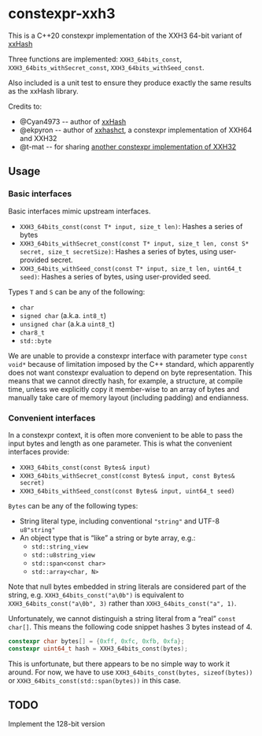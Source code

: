 constexpr-xxh3
==============

This is a C++20 constexpr implementation of the XXH3 64-bit variant of [xxHash](https://github.com/Cyan4973/xxHash)

Three functions are implemented: `XXH3_64bits_const`, `XXH3_64bits_withSecret_const`, `XXH3_64bits_withSeed_const`.

Also included is a unit test to ensure they produce exactly the same results as the xxHash library.

Credits to:

* @Cyan4973 -- author of [xxHash](https://github.com/Cyan4973/xxHash)
* @ekpyron -- author of [xxhashct](https://github.com/ekpyron/xxhashct), a constexpr implementation of XXH64 and XXH32
* @t-mat -- for sharing [another constexpr implementation of XXH32](https://github.com/Cyan4973/xxHash/issues/496)


## Usage

### Basic interfaces

Basic interfaces mimic upstream interfaces.

* `XXH3_64bits_const(const T* input, size_t len)`: Hashes a series of bytes
* `XXH3_64bits_withSecret_const(const T* input, size_t len, const S* secret, size_t secretSize)`:
  Hashes a series of bytes, using user-provided secret.
* `XXH3_64bits_withSeed_const(const T* input, size_t len, uint64_t seed)`:
  Hashes a series of bytes, using user-provided seed.

Types `T` and `S` can be any of the following:

* `char`
* `signed char` (a.k.a. `int8_t`)
* `unsigned char` (a.k.a `uint8_t`)
* `char8_t`
* `std::byte`

We are unable to provide a constexpr interface with parameter type
`const void*` because of limitation imposed by the C++ standard, which
apparently does not want constexpr evaluation to depend on byte
representation.  This means that we cannot directly hash,
for example, a structure, at compile time, unless we explicitly copy it
member-wise to an array of bytes and manually take care of
memory layout (including padding) and endianness.

### Convenient interfaces

In a constexpr context, it is often more convenient to be able to pass the
input bytes and length as one parameter.  This is what the convenient
interfaces provide:

* `XXH3_64bits_const(const Bytes& input)`
* `XXH3_64bits_withSecret_const(const Bytes& input, const Bytes& secret)`
* `XXH3_64bits_withSeed_const(const Bytes& input, uint64_t seed)`

`Bytes` can be any of the following types:

* String literal type, including conventional `"string"` and UTF-8 `u8"string"`
* An object type that is “like” a string or byte array, e.g.:
    * `std::string_view`
    * `std::u8string_view`
    * `std::span<const char>`
    * `std::array<char, N>`

Note that null bytes embedded in string literals are considered part of the
string, e.g. `XXH3_64bits_const("a\0b")` is equivalent to
`XXH3_64bits_const("a\0b", 3)` rather than `XXH3_64bits_const("a", 1)`.

Unfortunately, we cannot distinguish a string literal from a “real”
`const char[]`.  This means the following code snippet hashes 3 bytes instead
of 4.

```c++
constexpr char bytes[] = {0xff, 0xfc, 0xfb, 0xfa};
constexpr uint64_t hash = XXH3_64bits_const(bytes);
```

This is unfortunate, but there appears to be no simple way to work it around.
For now, we have to use `XXH3_64bits_const(bytes, sizeof(bytes))`
or `XXH3_64bits_const(std::span(bytes))` in this case.

## TODO

Implement the 128-bit version
